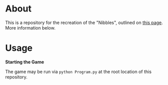 # About

This is a repository for the recreation of the "Nibbles", outlined on [this page](https://inventwithpython.com/blog/2012/02/20/i-need-practice-programming-49-ideas-for-game-clones-to-code/). More information below.

# Usage

__Starting the Game__

The game may be run via `python Program.py` at the root location of this repository.